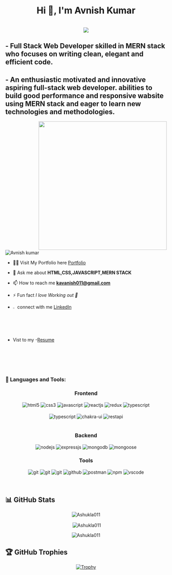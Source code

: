 
  

<h1 align="center">Hi 👋, I'm Avnish Kumar</h1>
<br/>
<div align="center">
 <img src="https://readme-typing-svg.herokuapp.com/?lines=Full+Stack+Web+Developer;MERN+Stack+Developer;Web+Developer;React+Developer;Quick+learner&color=cyan&center=true" />
</div>
<h2>- Full Stack Web Developer skilled in MERN stack who focuses on writing clean, elegant and efficient code.</h2>
<h2>- An enthusiastic motivated and innovative aspiring full-stack web developer.  abilities to build good performance and responsive  wabsite using MERN stack   and eager to learn new technologies and methodologies.</h2>
<img align="right" alt "Coding" width="400" src="https://th.bing.com/th/id/OIP.dSQXoAdrGjKQbSUYPAuOzQHaEK?pid=ImgDet&rs=1">

<p align="left"> <img src="https://komarev.com/ghpvc/?username=Ashukla011&label=Profile%20views&color=0e75b6&style=flat" alt="Avnish kumar" /> </p>



- 👨‍💻 Visit My Portfolio here [Portfolio](https://Ashukla011.github.io/)

- 💬 Ask me about **HTML,CSS,JAVASCRIPT,MERN STACK**

- 📫 How to reach me **kavanish011@gmail.com** 

- ⚡ Fun fact *I love Working out 🤸*
- <img src="https://cdn-icons-png.flaticon.com/512/61/61109.png" alt="" width="2%"/> connect with me [LinkedIn](https://www.linkedin.com/in/avnish-kumar-02161922b/)

- Vist to my -[Resume](https://drive.google.com/drive/folders/1KAzgCtxA08sxeTOW97JiDO-HkSVGedUp?usp=sharing)
<!-- -  ♟️ Let's Play a game of Chess ♟️ -->


<br/>
<br/>
<br/>
<br/>

<h3 align="left">🚀 Languages and Tools:</h3>
<div align="center">
 
 <div align="center"><h3 align="center">Frontend</h3>
<img src="https://img.shields.io/badge/html5-%23E34F26.svg?style=for-the-badge&logo=html5&logoColor=white" align="center" alt="html5">
<img src = "https://img.shields.io/badge/css3-%231572B6.svg?style=for-the-badge&logo=css3&logoColor=white" align="center" alt="css3">
<img src ="https://img.shields.io/badge/javascript-%23323330.svg?style=for-the-badge&logo=javascript&logoColor=%23F7DF1E" align="center" alt="javascript">
<img src="https://img.shields.io/badge/React-20232A?style=for-the-badge&logo=react&logoColor=61DAFB"  align="center" alt="reactjs" />
<img src="https://img.shields.io/badge/Redux-593D88?style=for-the-badge&logo=redux&logoColor=white"  align="center" alt="redux" />
   <img src="https://img.shields.io/badge/TypeScript-87CEEB?style=for-the-badge&logo=TypeScript&logoColor=white"  align="center" alt="typescript" />
   
<!-- <img src="https://img.shields.io/badge/Material%20UI-007FFF?style=for-the-badge&logo=mui&logoColor=white"  align="center" alt="material-ui"/> -->
<!-- <img src = "https://img.shields.io/badge/tailwind css-%2338B2AC.svg?style=for-the-badge&logo=tailwind-css&logoColor=white" align="center" alt="tailwindcss"/> -->
<br/>
<br/>
    <img src="https://img.shields.io/badge/Next.js-000000?style=for-the-badge&logo=Next.js&logoColor=white"  align="center" alt="typescript" />
  <img src = "https://img.shields.io/badge/chakra ui-%234ED1C5.svg?style=for-the-badge&logo=chakraui&logoColor=white" align="center" alt="chakra-ui"/>
  <img src="https://img.shields.io/badge/rest api-%23000000.svg?style=for-the-badge&logo=flask&logoColor=white" align="center" alt="restapi"/>
  
</div>
 <br/>
  <div align="center"><h3 align="center">Backend</h3> 
<img src="https://img.shields.io/badge/Node.js-339933?style=for-the-badge&logo=nodedotjs&logoColor=white" align="center" alt="nodejs" />
<img src="https://img.shields.io/badge/Express.js-000000?style=for-the-badge&logo=express&logoColor=white" align="center" alt="expressjs"/>
<img src="https://img.shields.io/badge/MongoDB-4EA94B?style=for-the-badge&logo=mongodb&logoColor=white" align="center" alt="mongodb"/>
<img src="https://img.shields.io/badge/mongoose-%2300f.svg?style=for-the-badge&logo=fastify&logoColor=white" align="center" alt="mongoose"/>
<!--    <img src="https://img.shields.io/badge/JWT-black?style=for-the-badge&logo=JSON%20web%20tokens" align="center" alt="jwt"/> -->
 </div>
  <div align="center"><h3 align="center">Tools</h3> 
<!--    <img src="https://img.shields.io/badge/heroku-%23430098.svg?style=for-the-badge&logo=heroku&logoColor=white" align="center" alt="git"/> -->
   <img src="https://img.shields.io/badge/netlify-%23000000.svg?style=for-the-badge&logo=netlify&logoColor=#00C7B7" align="center" alt="git"/>
   <img src="https://img.shields.io/badge/vercel-%23000000.svg?style=for-the-badge&logo=vercel&logoColor=whit" align="center" alt="git"/>
   <img src="https://img.shields.io/badge/Git-f44d27?style=for-the-badge&logo=git&logoColor=white"  align="center" alt="git"/>
<img src="https://img.shields.io/badge/GitHub-100000?style=for-the-badge&logo=github&logoColor=white"  align="center" alt="github"/>
<img src ="https://img.shields.io/badge/Postman-FF6C37?style=for-the-badge&logo=postman&logoColor=white" align="center" alt="postman">
<img src = "https://img.shields.io/badge/NPM-%23000000.svg?style=for-the-badge&logo=npm&logoColor=white" align="center" alt="npm">
   <img src="https://img.shields.io/badge/Visual%20Studio-5C2D91.svg?style=for-the-badge&logo=visual-studio&logoColor=white"  align="center" alt="vscode"/>
   <br/>
<br/>
 </div>
</div>

<br/>
<h2>📊 GitHub Stats</h1>
<!-- <h2 align="center">📊 GitHub Stats</h2> -->
<p align="center" ><img align="center" src="https://github-readme-stats.vercel.app/api/top-langs?username=Ashukla011&show_icons=true&locale=en&layout=compact&theme=react&hide_border=true&bg_color=0D1117" alt="Ashukla011" /></p>
<!--   <a  align="center" href="https://github.com/Ashukla011/github-readme-stats"><img  align="center" src="https://github-readme-stats.vercel.app/api/top-langs/?username=Ashukla011&langs_count=8&count_private=true&layout=compact&theme=react&hide_border=true&bg_color=0D1117" alt="Avnish Kumar's Top Languages"/></a> -->

<p align="center">&nbsp;<img align="center" src="https://github-readme-stats.vercel.app/api?username=Ashukla011&show_icons=true&locale=en" alt="Ashukla011" /></p>

<p align="center"><img align="center" src="https://github-readme-streak-stats.herokuapp.com/?user=Ashukla011&" alt="Ashukla011" /></p>

## 🏆 GitHub Trophies
<!-- <h2 align="center">🏆 GitHub Trophies</h2> -->
<p align="center"> <a href="https://github.com/ryo-ma/github-profile-trophy"><img src="https://github-profile-trophy.vercel.app/?username=Ashukla011" alt="Trophy" /></a> </p>




<!---
Ashukla011/Ashukla011 is a ✨ special ✨ repository because its `README.md` (this file) appears on your GitHub profile.
You can click the Preview link to take a look at your changes.
--->
